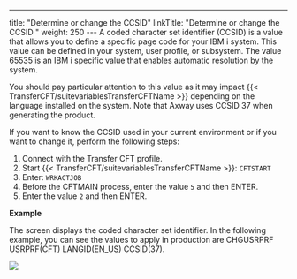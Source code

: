 ---
title: "Determine or change the CCSID"
linkTitle: "Determine or change the CCSID "
weight: 250
--- A coded character set identifier (CCSID) is a value that allows you to define a specific page code for your IBM i system. This value can be defined in your system, user profile, or subsystem. The value 65535 is an IBM i specific value that enables automatic resolution by the system.

You should pay particular attention to this value as it may impact {{< TransferCFT/suitevariablesTransferCFTName  >}} depending on the language installed on the system. Note that Axway uses CCSID 37 when generating the product.

If you want to know the CCSID used in your current environment or if you want to change it, perform the following steps:

1. Connect with the Transfer CFT profile.
1. Start {{< TransferCFT/suitevariablesTransferCFTName >}}: `CFTSTART`
1. Enter: `WRKACTJOB`
1. Before the CFTMAIN process, enter the value `5` and then ENTER.
1. Enter the value `2` and then ENTER.

**Example**

The screen displays the coded character set identifier. In the following example, you can see the values to apply in production are CHGUSRPRF USRPRF(CFT) LANGID(EN_US) CCSID(37).

![](/Images/TransferCFT/temp_ccsid.png)

